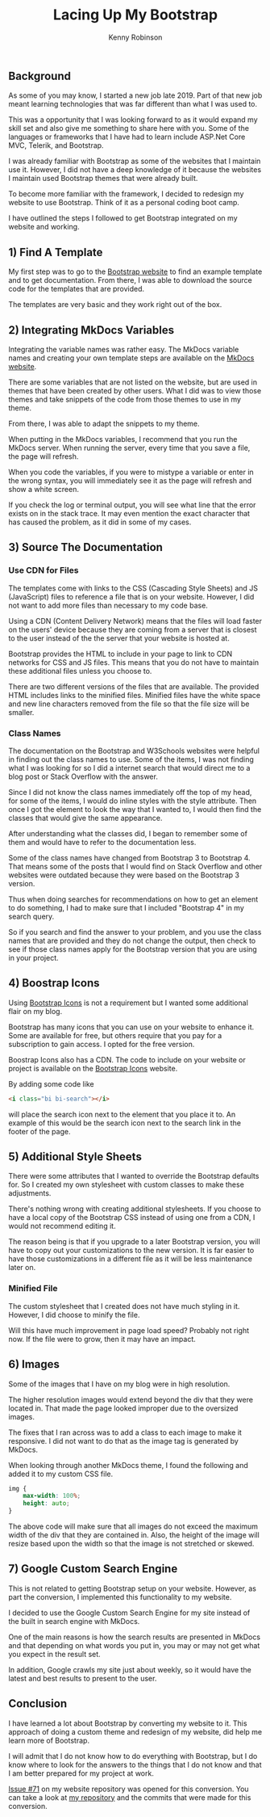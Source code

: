 ﻿---
title: Lacing Up My Bootstrap
posted: 2021-06-03
category: Technology
author: Kenny Robinson
description: Sharing my experience with learning Bootstrap 4.
keywords: boostrap, learn to code, css, styling, web development
image: /images/2020.02.08-lacing-up-my-bootstrap.jpg
imagealt: Code snippet of bootstrap in custom theme
---

## Background

As some of you may know, I started a new job late 2019. Part of that new job
meant learning technologies that was far different than what I was used to.

This was a opportunity that I was looking forward to as it would expand my skill set
and also give me something to share here with you.
Some of the languages or frameworks that I have had to learn include ASP.Net Core MVC,
Telerik, and Bootstrap.

I was already familiar with Bootstrap as some of the websites that I maintain use it.
However, I did not have a deep knowledge of it because the websites I maintain used
Bootstrap themes that were already built.

To become more familiar with the framework, I decided to redesign my website
to use Bootstrap. Think of it as a personal coding boot camp.

I have outlined the steps I followed to get Bootstrap integrated on my website and working.

## 1) Find A Template

My first step was to go to the
<a href="https://getbootstrap.com" target="_blank">Bootstrap website</a> to find
an example template and to get documentation. From there, I was able to download the
source code for the templates that are provided.

The templates are very basic and they work right out of the box.

## 2) Integrating MkDocs Variables

Integrating the variable names was rather easy. The MkDocs variable names
and creating your own template steps are available on the
<a href="http://mkdocs.org" target="_blank">MkDocs website</a>.

There are some variables that are not listed on the website, but are
used in themes that have been created by other users. What I did was to view
those themes and take snippets of the code from those themes to use in my theme.

From there, I was able to adapt the snippets to my theme.

When putting in the MkDocs variables, I recommend that you run the MkDocs server.
When running the server, every time that you save a file, the page will refresh.

When you code the variables, if you were to mistype a variable or enter in the wrong
syntax, you will immediately see it as the page will refresh and show a white screen.

If you check the log or terminal output, you will see what line that the error
exists on in the stack trace. It may even mention the exact character that has caused
the problem, as it did in some of my cases.

## 3) Source The Documentation

### Use CDN for Files

The templates come with links to the CSS (Cascading Style Sheets) and
JS (JavaScript) files to reference a file that
is on your website. However, I did not want to add more files than necessary
to my code base.

Using a CDN (Content Delivery Network) means that the files will load faster on the users' device because
they are coming from a server that is closest to the user instead of the
the server that your website is hosted at.

Bootstrap provides the HTML to include in your page to link to CDN networks for
CSS and JS files. This means that you do not have to maintain these additional
files unless you choose to.

There are two different versions of the files that are available. The provided
HTML includes links to the minified files. Minified files have the white space
and new line characters removed from the file so that the file size will be smaller.

### Class Names

The documentation on the Bootstrap and W3Schools websites were helpful in finding out
the class names to use. Some of the items, I was not finding what I was looking for
so I did a internet search that would direct me to a blog post or Stack Overflow
with the answer.

Since I did not know the class names immediately off the top of my head, for
some of the items, I would do inline styles with the style attribute. Then
once I got the element to look the way that I wanted to, I would then find the classes
that would give the same appearance.

After understanding what the classes did, I began to remember some of them and
would have to refer to the documentation less.

Some of the class names have changed
from Bootstrap 3 to Bootstrap 4. That means some of the posts that I would find on
Stack Overflow and other websites were outdated because they were based on the Bootstrap 3
version.

Thus when doing searches for recommendations on how to get an element to do something,
I had to make sure that I included "Bootstrap 4" in my search query.

So if you search and find the answer to your problem, and you use the class names
that are provided and they do not change the output, then check to see if those
class names apply for the Bootstrap version that you are using in your project.

## 4) Boostrap Icons

Using
<a href="https://icons.getbootstrap.com/" target="_blank">Bootstrap Icons</a> is not a requirement
but I wanted some additional flair on my blog.

Bootstrap has many icons that you can use on your website to enhance it. Some are
available for free, but others require that you pay for a subscription to gain access.
I opted for the free version.

Boostrap Icons also has a CDN. The code to include on your website or project is available
on the <a href="https://icons.getbootstrap.com/" target="_blank">Bootstrap Icons</a> website.

By adding some code like

```html
<i class="bi bi-search"></i>
```

will place the search icon next to the element that you place it to.
An example of this would be the search icon next to the search link in the
footer of the page.

## 5) Additional Style Sheets

There were some attributes that I wanted to override the Bootstrap defaults for.
So I created my own stylesheet with custom classes to make these adjustments.

There's nothing wrong with creating additional stylesheets. If you choose
to have a local copy of the Bootstrap CSS instead of using one from a CDN,
I would not recommend editing it.

The reason being is that if you upgrade to a later Bootstrap version, you
will have to copy out your customizations to the new version. It is far easier
to have those customizations in a different file as it will be less
maintenance later on.

### Minified File

The custom stylesheet that I created does not have much styling in it.
However, I did choose to minify the file.

Will this have much improvement in page
load speed? Probably not right now. If the file were to grow, then it may
have an impact.

## 6) Images

Some of the images that I have on my blog were in high resolution.

The higher resolution images would extend beyond the div that they were located
in. That made the page looked improper due to the oversized images.

The fixes that I ran across was to add a class to each image to make it responsive.
I did not want to do that as the image tag is generated by MkDocs.

When looking through another MkDocs theme, I found the following and added
it to my custom CSS file.

```css
img {
	max-width: 100%;
	height: auto;
}
```

The above code will make sure that all images do not exceed the maximum
width of the div that they are contained in. Also, the height of the
image will resize based upon the width so that the image is not
stretched or skewed.

## 7) Google Custom Search Engine

This is not related to getting Bootstrap setup on your website. However,
as part the conversion, I implemented this functionality to my website.

I decided to use the Google Custom Search Engine for my site instead of the built in
search engine with MkDocs.

One of the main reasons is how the search results are presented in MkDocs and
that depending on what words you put in, you may or may not get what you
expect in the result set.

In addition, Google crawls my site just about weekly, so it would have the latest
and best results to present to the user.

## Conclusion

I have learned a lot about Bootstrap by converting my website to it. This approach
of doing a custom theme and redesign of my website, did help me learn more of
Bootstrap.

I will admit that I do not know how to do everything with Bootstrap, but I do
know where to look for the answers to the things that I do not know and
that I am better prepared for my project at work.

<a href="https://github.com/almostengr/almostengrwebsite/issues/71" target="_blank">Issue #71</a>
on my website repository was opened for this conversion.
You can take a look at
<a href="https://github.com/almostengr/almostengrwebsite" target="_blank">my repository</a>
and the commits that were made for this conversion.
